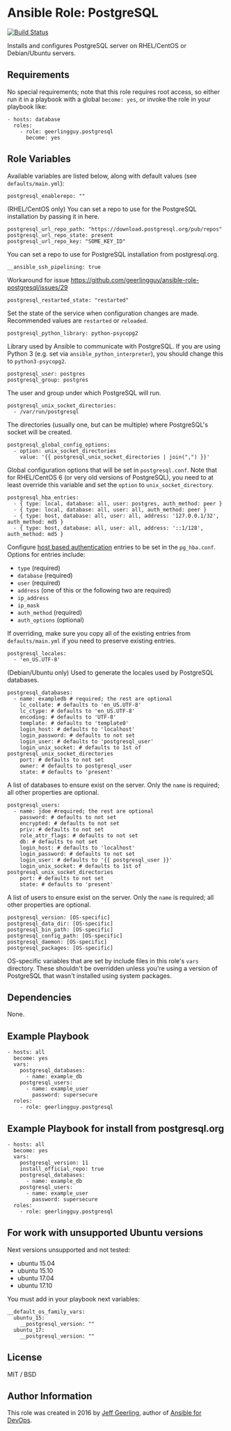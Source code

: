 # Ansible Role: PostgreSQL

[![Build Status](https://travis-ci.org/AlexGluck/ansible-role-postgresql.svg?branch=master)](https://travis-ci.org/AlexGluck/ansible-role-postgresql)

Installs and configures PostgreSQL server on RHEL/CentOS or Debian/Ubuntu servers.

## Requirements

No special requirements; note that this role requires root access, so either run it in a playbook with a global `become: yes`, or invoke the role in your playbook like:

    - hosts: database
      roles:
        - role: geerlingguy.postgresql
          become: yes

## Role Variables

Available variables are listed below, along with default values (see `defaults/main.yml`):

    postgresql_enablerepo: ""

(RHEL/CentOS only) You can set a repo to use for the PostgreSQL installation by passing it in here.

    postgresql_url_repo_path: "https://download.postgresql.org/pub/repos"
    postgresql_url_repo_state: present
    postgresql_url_repo_key: "SOME_KEY_ID"

You can set a repo to use for PostgreSQL installation from postgresql.org.

    __ansible_ssh_pipelining: true

Workaround for issue https://github.com/geerlingguy/ansible-role-postgresql/issues/29

    postgresql_restarted_state: "restarted"

Set the state of the service when configuration changes are made. Recommended values are `restarted` or `reloaded`.

    postgresql_python_library: python-psycopg2

Library used by Ansible to communicate with PostgreSQL. If you are using Python 3 (e.g. set via `ansible_python_interpreter`), you should change this to `python3-psycopg2`.

    postgresql_user: postgres
    postgresql_group: postgres

The user and group under which PostgreSQL will run.

    postgresql_unix_socket_directories:
      - /var/run/postgresql

The directories (usually one, but can be multiple) where PostgreSQL's socket will be created.

    postgresql_global_config_options:
      - option: unix_socket_directories
        value: '{{ postgresql_unix_socket_directories | join(",") }}'

Global configuration options that will be set in `postgresql.conf`. Note that for RHEL/CentOS 6 (or very old versions of PostgreSQL), you need to at least override this variable and set the `option` to `unix_socket_directory`.

    postgresql_hba_entries:
      - { type: local, database: all, user: postgres, auth_method: peer }
      - { type: local, database: all, user: all, auth_method: peer }
      - { type: host, database: all, user: all, address: '127.0.0.1/32', auth_method: md5 }
      - { type: host, database: all, user: all, address: '::1/128', auth_method: md5 }

Configure [host based authentication](https://www.postgresql.org/docs/current/static/auth-pg-hba-conf.html) entries to be set in the `pg_hba.conf`. Options for entries include:

  - `type` (required)
  - `database` (required)
  - `user` (required)
  - `address` (one of this or the following two are required)
  - `ip_address`
  - `ip_mask`
  - `auth_method` (required)
  - `auth_options` (optional)

If overriding, make sure you copy all of the existing entries from `defaults/main.yml` if you need to preserve existing entries.

    postgresql_locales:
      - 'en_US.UTF-8'

(Debian/Ubuntu only) Used to generate the locales used by PostgreSQL databases.

    postgresql_databases:
      - name: exampledb # required; the rest are optional
        lc_collate: # defaults to 'en_US.UTF-8'
        lc_ctype: # defaults to 'en_US.UTF-8'
        encoding: # defaults to 'UTF-8'
        template: # defaults to 'template0'
        login_host: # defaults to 'localhost'
        login_password: # defaults to not set
        login_user: # defaults to 'postgresql_user'
        login_unix_socket: # defaults to 1st of postgresql_unix_socket_directories
        port: # defaults to not set
        owner: # defaults to postgresql_user
        state: # defaults to 'present'

A list of databases to ensure exist on the server. Only the `name` is required; all other properties are optional.

    postgresql_users:
      - name: jdoe #required; the rest are optional
        password: # defaults to not set
        encrypted: # defaults to not set
        priv: # defaults to not set
        role_attr_flags: # defaults to not set
        db: # defaults to not set
        login_host: # defaults to 'localhost'
        login_password: # defaults to not set
        login_user: # defaults to '{{ postgresql_user }}'
        login_unix_socket: # defaults to 1st of postgresql_unix_socket_directories
        port: # defaults to not set
        state: # defaults to 'present'

A list of users to ensure exist on the server. Only the `name` is required; all other properties are optional.

    postgresql_version: [OS-specific]
    postgresql_data_dir: [OS-specific]
    postgresql_bin_path: [OS-specific]
    postgresql_config_path: [OS-specific]
    postgresql_daemon: [OS-specific]
    postgresql_packages: [OS-specific]

OS-specific variables that are set by include files in this role's `vars` directory. These shouldn't be overridden unless you're using a version of PostgreSQL that wasn't installed using system packages.

## Dependencies

None.

## Example Playbook

    - hosts: all
      become: yes
      vars:
        postgresql_databases:
          - name: example_db
        postgresql_users:
          - name: example_user
            password: supersecure
      roles:
        - role: geerlingguy.postgresql


## Example Playbook for install from postgresql.org

    - hosts: all
      become: yes
      vars:
        postgresql_version: 11
        install_official_repo: true
        postgresql_databases:
          - name: example_db
        postgresql_users:
          - name: example_user
            password: supersecure
      roles:
        - role: geerlingguy.postgresql

## For work with unsupported Ubuntu versions

Next versions unsupported and not tested:

- ubuntu 15.04
- ubuntu 15.10
- ubuntu 17.04
- ubuntu 17.10

You must add in your playbook next variables:

    __default_os_family_vars:
      ubuntu_15:
        __postgresql_version: ""
      ubuntu_17:
        __postgresql_version: ""

## License

MIT / BSD

## Author Information

This role was created in 2016 by [Jeff Geerling](https://www.jeffgeerling.com/), author of [Ansible for DevOps](https://www.ansiblefordevops.com/).
